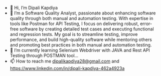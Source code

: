 - 👋 Hi, I’m Dipali Kapdiya
- 👀 I’m a Software Quality Analyst, passionate about enhancing software quality through both manual and automation testing. With expertise in tools like Postman for API Testing, I focus on delivering robust, error-free software by creating detailed test cases and executing functional and regression tests. My goal is to streamline testing, improve performance, and build high-quality software while mentoring others and promoting best practices in both manual and automation testing.
- 🌱 I’m currently learning Selenium Webdriver with JAVA and Rest API Testing through POSTMAN tool...
- 📫 How to reach me dipalikapdiya28@gmail.com and https://www.linkedin.com/in/dipali-kapdiya-462a4923a

<!---
DipaliKapdiya28/DipaliKapdiya28 is a ✨ special ✨ repository because its `README.md` (this file) appears on your GitHub profile.
You can click the Preview link to take a look at your changes.
--->
